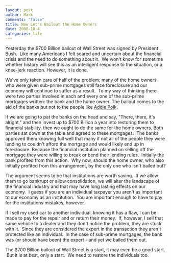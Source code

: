 ```yaml
--- 
layout: post
author: Mark
comments: "false"
title: Now Let's Bailout the Home Owners
date: 2008-10-4
categories: life
---
```

Yesterday the $700 Billion bailout of Wall Street was signed by President Bush.  Like many Americans I felt scared and uncertain about the financial crisis and the need to do something about it.  We won't know for sometime whether history will see this as an intelligent response to the situation, or a knee-jerk reaction. However, it is done.

We've only taken care of half of the problem; many of the home owners who were given sub-prime mortgages still face foreclosure and our economy will continue to suffer as a result.  To my way of thinking there were two parties involved in each and every one of the sub-prime mortgages written: the bank and the home owner. The bailout comes to the aid of the banks but not to the people like <a title="Fannie Mae to Forgive Mortgage" href="http://www.cnn.com/2008/US/10/03/eviction.suicide.attempt/index.html">Addie Polk</a>.

If we are going to pat the banks on the head and say, "There, there, it's alright," and then invest up to $700 Billion a year into restoring them to financial stability, then we ought to do the same for the home owners. Both parties sat down at the table and agreed to these mortgages.  The banks approved them knowing full well that many if not all of the people they were lending to couldn't afford the mortgage and would likely end up in foreclosure. Because the financial institution planned on selling off the mortgage they were willing to break or bend their lending rules.  Initially the bank profited from this action.  Why now, should the home owner, who also initially profited from this arrangement, by the only one who isn't bailed out?

The argument seems to be that institutions are worth saving.  If we allow them to go bankrupt or allow consolidation, we will alter the landscape of the financial industry and that may have long lasting effects on our economy.  I guess if you are an individual taxpayer you aren't as important to our economy as an institution.  You are important enough to have to pay for the institutions mistakes, however.

If I sell my used car to another individual, knowing it has a flaw, I can be made to pay for the repair and or return their money.  If, however, I sell that same vehicle to a dealer and they don't notice the problem, they are stuck with it.  Since they are considered the expert in the transaction they aren't protected like an individual.  In the case of sub-prime mortgages, the bank was (or should have been) the expert - and yet we bailed them out.

The $700 Billion bailout of Wall Street is a start, it may even be a good start.  But it is at best, only a start.  We need to restore the individuals too.
